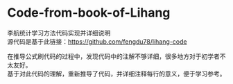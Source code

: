# Code-from-book-of-Lihang
李航统计学习方法代码实现并详细说明  
源代码是基于此链接：https://github.com/fengdu78/lihang-code

在推导公式刷代码的过程中，发现代码中的注解不够详细，很多地方对于初学者不太友好。  
基于对此代码的理解，重新推导了代码，并详细注释每行的意义，便于学习参考。
